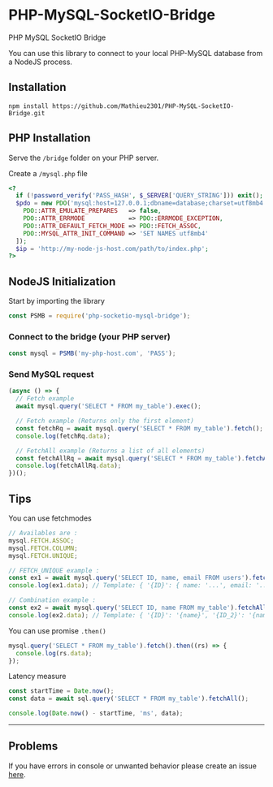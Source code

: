 # PHP-MySQL-SocketIO-Bridge
PHP MySQL SocketIO Bridge

You can use this library to connect to your local PHP-MySQL database from a NodeJS process.

## Installation

```
npm install https://github.com/Mathieu2301/PHP-MySQL-SocketIO-Bridge.git
```

## PHP Installation
  Serve the ``/bridge`` folder on your PHP server.
 
  Create a ``/mysql.php`` file
  ```php
  <?
    if (!password_verify('PASS_HASH', $_SERVER['QUERY_STRING'])) exit();
    $pdo = new PDO('mysql:host=127.0.0.1;dbname=database;charset=utf8mb4', 'root', 'pass', [
      PDO::ATTR_EMULATE_PREPARES   => false,
      PDO::ATTR_ERRMODE            => PDO::ERRMODE_EXCEPTION,
      PDO::ATTR_DEFAULT_FETCH_MODE => PDO::FETCH_ASSOC,
      PDO::MYSQL_ATTR_INIT_COMMAND => 'SET NAMES utf8mb4'
    ]);
    $ip = 'http://my-node-js-host.com/path/to/index.php';
  ?>
  ```

## NodeJS Initialization

 Start by importing the library

```javascript
const PSMB = require('php-socketio-mysql-bridge');
```

### Connect to the bridge (your PHP server)
```javascript
const mysql = PSMB('my-php-host.com', 'PASS');
```

### Send MySQL request
```javascript
(async () => {
  // Fetch example
  await mysql.query('SELECT * FROM my_table').exec();

  // Fetch example (Returns only the first element)
  const fetchRq = await mysql.query('SELECT * FROM my_table').fetch();
  console.log(fetchRq.data);

  // FetchAll example (Returns a list of all elements)
  const fetchAllRq = await mysql.query('SELECT * FROM my_table').fetchAll();
  console.log(fetchAllRq.data);
})();
```

## Tips

You can use fetchmodes
```javascript
// Availables are :
mysql.FETCH.ASSOC;
mysql.FETCH.COLUMN;
mysql.FETCH.UNIQUE;

// FETCH_UNIQUE example :
const ex1 = await mysql.query('SELECT ID, name, email FROM users').fetchAll(mysql.FETCH.UNIQUE);
console.log(ex1.data); // Template: { '{ID}': { name: '...', email: '...' }, '{ID_2}': { name: '...', email: '...' }, ... }

// Combination example :
const ex2 = await mysql.query('SELECT ID, name FROM my_table').fetchAll(mysql.FETCH.COLUMN | mysql.FETCH.UNIQUE);
console.log(ex2.data); // Template: { '{ID}': '{name}', '{ID_2}': '{name_2}', ... }
```

You can use promise ``.then()``
```javascript
mysql.query('SELECT * FROM my_table').fetch().then((rs) => {
  console.log(rs.data);
});
```

Latency measure
```javascript
const startTime = Date.now();
const data = await sql.query('SELECT * FROM my_table').fetchAll();

console.log(Date.now() - startTime, 'ms', data);
```

___
## Problems

 If you have errors in console or unwanted behavior please create an issue [here](https://github.com/Mathieu2301/PHP-MySQL-SocketIO-Bridge/issues).
